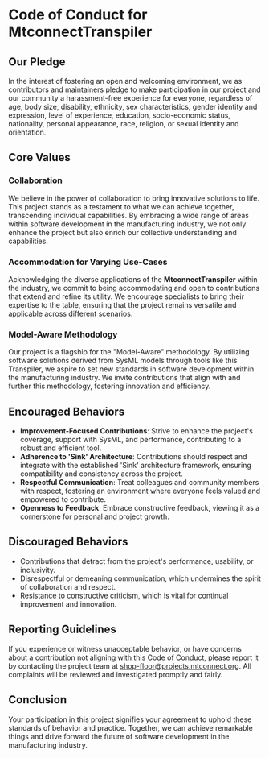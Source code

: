 # Code of Conduct for MtconnectTranspiler

## Our Pledge

In the interest of fostering an open and welcoming environment, we as contributors and maintainers pledge to make participation in our project and our community a harassment-free experience for everyone, regardless of age, body size, disability, ethnicity, sex characteristics, gender identity and expression, level of experience, education, socio-economic status, nationality, personal appearance, race, religion, or sexual identity and orientation.

## Core Values

### Collaboration
We believe in the power of collaboration to bring innovative solutions to life. This project stands as a testament to what we can achieve together, transcending individual capabilities. By embracing a wide range of areas within software development in the manufacturing industry, we not only enhance the project but also enrich our collective understanding and capabilities.

### Accommodation for Varying Use-Cases
Acknowledging the diverse applications of the **MtconnectTranspiler** within the industry, we commit to being accommodating and open to contributions that extend and refine its utility. We encourage specialists to bring their expertise to the table, ensuring that the project remains versatile and applicable across different scenarios.

### Model-Aware Methodology
Our project is a flagship for the "Model-Aware" methodology. By utilizing software solutions derived from SysML models through tools like this Transpiler, we aspire to set new standards in software development within the manufacturing industry. We invite contributions that align with and further this methodology, fostering innovation and efficiency.

## Encouraged Behaviors

- **Improvement-Focused Contributions**: Strive to enhance the project's coverage, support with SysML, and performance, contributing to a robust and efficient tool.
- **Adherence to 'Sink' Architecture**: Contributions should respect and integrate with the established 'Sink' architecture framework, ensuring compatibility and consistency across the project.
- **Respectful Communication**: Treat colleagues and community members with respect, fostering an environment where everyone feels valued and empowered to contribute.
- **Openness to Feedback**: Embrace constructive feedback, viewing it as a cornerstone for personal and project growth.

## Discouraged Behaviors

- Contributions that detract from the project's performance, usability, or inclusivity.
- Disrespectful or demeaning communication, which undermines the spirit of collaboration and respect.
- Resistance to constructive criticism, which is vital for continual improvement and innovation.

## Reporting Guidelines

If you experience or witness unacceptable behavior, or have concerns about a contribution not aligning with this Code of Conduct, please report it by contacting the project team at shop-floor@projects.mtconnect.org. All complaints will be reviewed and investigated promptly and fairly.

## Conclusion

Your participation in this project signifies your agreement to uphold these standards of behavior and practice. Together, we can achieve remarkable things and drive forward the future of software development in the manufacturing industry.
